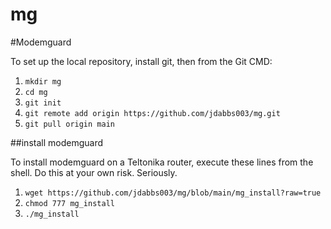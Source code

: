 # mg
#Modemguard

To set up the local repository, install git, then from the Git CMD:
1. `mkdir mg`
1. `cd mg`
1. `git init`
1. `git remote add origin https://github.com/jdabbs003/mg.git`
1. `git pull origin main`

##install modemguard

To install modemguard on a Teltonika router, execute these lines from the shell. Do this at your own risk. Seriously.
1. `wget https://github.com/jdabbs003/mg/blob/main/mg_install?raw=true`
1. `chmod 777 mg_install`
3. `./mg_install`

